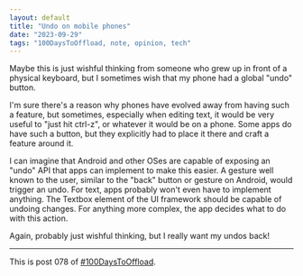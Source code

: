 ```yaml
---
layout: default
title: "Undo on mobile phones"
date: "2023-09-29"
tags: "100DaysToOffload, note, opinion, tech"
---
```


Maybe this is just wishful thinking from someone who grew up in front of a physical keyboard, but I sometimes wish that my phone had a global "undo" button.

I'm sure there's a reason why phones have evolved away from having such a feature, but sometimes, especially when editing text, it would be very useful to "just hit ctrl-z", or whatever it would be on a phone. Some apps do have such a button, but they explicitly had to place it there and craft a feature around it.

I can imagine that Android and other OSes are capable of exposing an "undo" API that apps can implement to make this easier. A gesture well known to the user, similar to the "back" button or gesture on Android, would trigger an undo. For text, apps probably won't even have to implement anything. The Textbox element of the UI framework should be capable of undoing changes. For anything more complex, the app decides what to do with this action.

Again, probably just wishful thinking, but I really want my undos back!

---

This is post 078 of [#100DaysToOffload](https://100daystooffload.com/).
